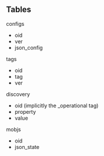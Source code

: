 Tables
------

configs
 * oid
 * ver
 * json_config

tags
 * oid
 * tag
 * ver

discovery
 * oid  (implicitly the _operational tag)
 * property
 * value

mobjs
 * oid
 * json_state
